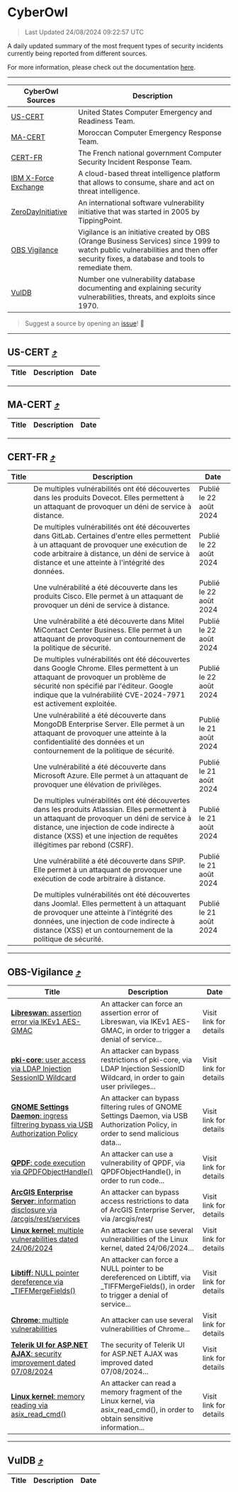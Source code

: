 
 <div id='top'></div>

# CyberOwl

 > Last Updated 24/08/2024 09:22:57 UTC
 
 A daily updated summary of the most frequent types of security incidents currently being reported from different sources.
 
 For more information, please check out the documentation [here](./docs/README.md).
 
 ---
 |CyberOwl Sources|Description|
 |---|---|
 |[US-CERT](#us-cert-arrow_heading_up)|United States Computer Emergency and Readiness Team.|
 |[MA-CERT](#ma-cert-arrow_heading_up)|Moroccan Computer Emergency Response Team.|
 |[CERT-FR](#cert-fr-arrow_heading_up)|The French national government Computer Security Incident Response Team.|
 |[IBM X-Force Exchange](#ibmcloud-arrow_heading_up)|A cloud-based threat intelligence platform that allows to consume, share and act on threat intelligence.|
 |[ZeroDayInitiative](#zerodayinitiative-arrow_heading_up)|An international software vulnerability initiative that was started in 2005 by TippingPoint.|
 |[OBS Vigilance](#obs-vigilance-arrow_heading_up)|Vigilance is an initiative created by OBS (Orange Business Services) since 1999 to watch public vulnerabilities and then offer security fixes, a database and tools to remediate them.|
 |[VulDB](#vuldb-arrow_heading_up)|Number one vulnerability database documenting and explaining security vulnerabilities, threats, and exploits since 1970.|
 
 > Suggest a source by opening an [issue](https://github.com/karimhabush/cyberowl/issues)! :raised_hands:
 ---

## US-CERT [:arrow_heading_up:](#cyberowl)

 |Title|Description|Date|
 |---|---|---|
 
 ---

## MA-CERT [:arrow_heading_up:](#cyberowl)

 |Title|Description|Date|
 |---|---|---|
 
 ---

## CERT-FR [:arrow_heading_up:](#cyberowl)

 |Title|Description|Date|
 |---|---|---|
 |[](https://www.cert.ssi.gouv.fr/avis/CERTFR-2024-AVI-0710/)|De multiples vulnérabilités ont été découvertes dans les produits Dovecot. Elles permettent à un attaquant de provoquer un déni de service à distance.|Publié le 22 août 2024|
 |[](https://www.cert.ssi.gouv.fr/avis/CERTFR-2024-AVI-0709/)|De multiples vulnérabilités ont été découvertes dans GitLab. Certaines d'entre elles permettent à un attaquant de provoquer une exécution de code arbitraire à distance, un déni de service à distance et une atteinte à l'intégrité des données.|Publié le 22 août 2024|
 |[](https://www.cert.ssi.gouv.fr/avis/CERTFR-2024-AVI-0708/)|Une vulnérabilité a été découverte dans les produits Cisco. Elle permet à un attaquant de provoquer un déni de service à distance.|Publié le 22 août 2024|
 |[](https://www.cert.ssi.gouv.fr/avis/CERTFR-2024-AVI-0707/)|Une vulnérabilité a été découverte dans Mitel MiContact Center Business. Elle permet à un attaquant de provoquer un contournement de la politique de sécurité.|Publié le 22 août 2024|
 |[](https://www.cert.ssi.gouv.fr/avis/CERTFR-2024-AVI-0706/)|De multiples vulnérabilités ont été découvertes dans Google Chrome. Elles permettent à un attaquant de provoquer un problème de sécurité non spécifié par l'éditeur. Google indique que la vulnérabilité CVE-2024-7971 est activement exploitée.|Publié le 22 août 2024|
 |[](https://www.cert.ssi.gouv.fr/avis/CERTFR-2024-AVI-0705/)|Une vulnérabilité a été découverte dans MongoDB Enterprise Server. Elle permet à un attaquant de provoquer une atteinte à la confidentialité des données et un contournement de la politique de sécurité.|Publié le 21 août 2024|
 |[](https://www.cert.ssi.gouv.fr/avis/CERTFR-2024-AVI-0704/)|Une vulnérabilité a été découverte dans Microsoft Azure. Elle permet à un attaquant de provoquer une élévation de privilèges.|Publié le 21 août 2024|
 |[](https://www.cert.ssi.gouv.fr/avis/CERTFR-2024-AVI-0703/)|De multiples vulnérabilités ont été découvertes dans les produits Atlassian. Elles permettent à un attaquant de provoquer un déni de service à distance, une injection de code indirecte à distance (XSS) et une injection de requêtes illégitimes par rebond (CSRF).|Publié le 21 août 2024|
 |[](https://www.cert.ssi.gouv.fr/avis/CERTFR-2024-AVI-0702/)|Une vulnérabilité a été découverte dans SPIP. Elle permet à un attaquant de provoquer une exécution de code arbitraire à distance.|Publié le 21 août 2024|
 |[](https://www.cert.ssi.gouv.fr/avis/CERTFR-2024-AVI-0701/)|De multiples vulnérabilités ont été découvertes dans Joomla!. Elles permettent à un attaquant de provoquer une atteinte à l'intégrité des données, une injection de code indirecte à distance (XSS) et un contournement de la politique de sécurité.|Publié le 21 août 2024|
 
 ---

## OBS-Vigilance [:arrow_heading_up:](#cyberowl)

 |Title|Description|Date|
 |---|---|---|
 |[<a href="https://vigilance.fr/vulnerability/Libreswan-assertion-error-via-IKEv1-AES-GMAC-44580" class="noirorange"><b>Libreswan</b>: assertion error via IKEv1 AES-GMAC</a>](https://vigilance.fr/vulnerability/Libreswan-assertion-error-via-IKEv1-AES-GMAC-44580)|An attacker can force an assertion error of Libreswan, via IKEv1 AES-GMAC, in order to trigger a denial of service...|Visit link for details|
 |[<a href="https://vigilance.fr/vulnerability/pki-core-user-access-via-LDAP-Injection-SessionID-Wildcard-44579" class="noirorange"><b>pki-core</b>: user access via LDAP Injection SessionID Wildcard</a>](https://vigilance.fr/vulnerability/pki-core-user-access-via-LDAP-Injection-SessionID-Wildcard-44579)|An attacker can bypass restrictions of pki-core, via LDAP Injection SessionID Wildcard, in order to gain user privileges...|Visit link for details|
 |[<a href="https://vigilance.fr/vulnerability/GNOME-Settings-Daemon-ingress-filtrering-bypass-via-USB-Authorization-Policy-44576" class="noirorange"><b>GNOME Settings Daemon</b>: ingress filtrering bypass via USB Authorization Policy</a>](https://vigilance.fr/vulnerability/GNOME-Settings-Daemon-ingress-filtrering-bypass-via-USB-Authorization-Policy-44576)|An attacker can bypass filtering rules of GNOME Settings Daemon, via USB Authorization Policy, in order to send malicious data...|Visit link for details|
 |[<a href="https://vigilance.fr/vulnerability/QPDF-code-execution-via-QPDFObjectHandle-44575" class="noirorange"><b>QPDF</b>: code execution via QPDFObjectHandle()</a>](https://vigilance.fr/vulnerability/QPDF-code-execution-via-QPDFObjectHandle-44575)|An attacker can use a vulnerability of QPDF, via QPDFObjectHandle(), in order to run code...|Visit link for details|
 |[<a href="https://vigilance.fr/vulnerability/ArcGIS-Enterprise-Server-information-disclosure-via-arcgis-rest-services-44574" class="noirorange"><b>ArcGIS Enterprise Server</b>: information disclosure via /arcgis/rest/<wbr>services</wbr></a>](https://vigilance.fr/vulnerability/ArcGIS-Enterprise-Server-information-disclosure-via-arcgis-rest-services-44574)|An attacker can bypass access restrictions to data of ArcGIS Enterprise Server, via /arcgis/rest/|Visit link for details|
 |[<a href="https://vigilance.fr/vulnerability/Linux-kernel-multiple-vulnerabilities-dated-24-06-2024-44573" class="noirorange"><b>Linux kernel</b>: multiple vulnerabilities dated 24/06/2024</a>](https://vigilance.fr/vulnerability/Linux-kernel-multiple-vulnerabilities-dated-24-06-2024-44573)|An attacker can use several vulnerabilities of the Linux kernel, dated 24/06/2024...|Visit link for details|
 |[<a href="https://vigilance.fr/vulnerability/Libtiff-NULL-pointer-dereference-via-TIFFMergeFields-44900" class="noirorange"><b>Libtiff</b>: NULL pointer dereference via _TIFFMergeFields()</a>](https://vigilance.fr/vulnerability/Libtiff-NULL-pointer-dereference-via-TIFFMergeFields-44900)|An attacker can force a NULL pointer to be dereferenced on Libtiff, via _TIFFMergeFields(), in order to trigger a denial of service...|Visit link for details|
 |[<a href="https://vigilance.fr/vulnerability/Chrome-multiple-vulnerabilities-40625" class="noirorange"><b>Chrome</b>: multiple vulnerabilities</a>](https://vigilance.fr/vulnerability/Chrome-multiple-vulnerabilities-40625)|An attacker can use several vulnerabilities of Chrome...|Visit link for details|
 |[<a href="https://vigilance.fr/vulnerability/Telerik-UI-for-ASP-NET-AJAX-security-improvement-dated-07-08-2024-44875" class="noirorange"><b>Telerik UI for ASP.NET AJAX</b>: security improvement dated 07/08/2024</a>](https://vigilance.fr/vulnerability/Telerik-UI-for-ASP-NET-AJAX-security-improvement-dated-07-08-2024-44875)|The security of Telerik UI for ASP.NET AJAX was improved dated 07/08/2024...|Visit link for details|
 |[<a href="https://vigilance.fr/vulnerability/Linux-kernel-memory-reading-via-asix-read-cmd-44870" class="noirorange"><b>Linux kernel</b>: memory reading via asix_read_cmd()</a>](https://vigilance.fr/vulnerability/Linux-kernel-memory-reading-via-asix-read-cmd-44870)|An attacker can read a memory fragment of the Linux kernel, via asix_read_cmd(), in order to obtain sensitive information...|Visit link for details|
 
 ---

## VulDB [:arrow_heading_up:](#cyberowl)

 |Title|Description|Date|
 |---|---|---|
 